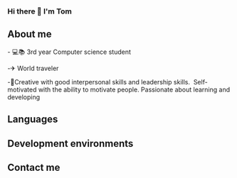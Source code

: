 ### Hi there 👋 I'm Tom

<h2>About me</h2>
- 💻📚 3rd year Computer science student


-✈ World traveler

-🦾Creative with good interpersonal skills and leadership skills.  Self-motivated with the ability to motivate people. Passionate about learning and developing

<h2>Languages</h2>



<h2>Development environments</h2>



<h2>Contact me</h2>
<i class="fa fa-linkedin-square" style="font-size:36px" url:("https://www.linkedin.com/in/tom-ben-hamo-2b62b1168/")></i>


